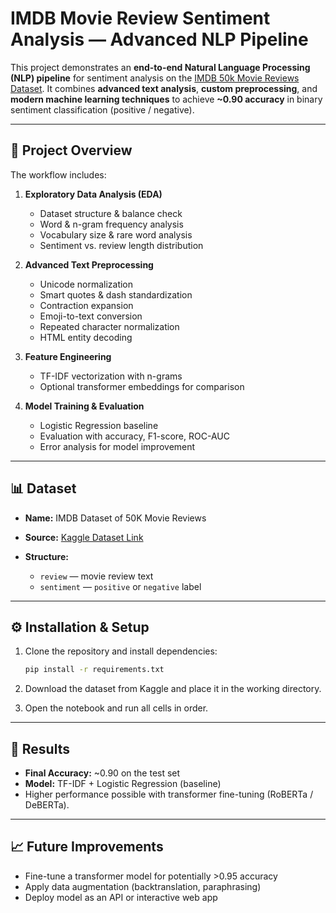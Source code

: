 
# IMDB Movie Review Sentiment Analysis — Advanced NLP Pipeline

This project demonstrates an **end-to-end Natural Language Processing (NLP) pipeline** for sentiment analysis on the [IMDB 50k Movie Reviews Dataset](https://www.kaggle.com/datasets/lakshmi25npathi/imdb-dataset-of-50k-movie-reviews/).
It combines **advanced text analysis**, **custom preprocessing**, and **modern machine learning techniques** to achieve **\~0.90 accuracy** in binary sentiment classification (positive / negative).

---

## 📌 Project Overview

The workflow includes:

1. **Exploratory Data Analysis (EDA)**

   * Dataset structure & balance check
   * Word & n-gram frequency analysis
   * Vocabulary size & rare word analysis
   * Sentiment vs. review length distribution
2. **Advanced Text Preprocessing**

   * Unicode normalization
   * Smart quotes & dash standardization
   * Contraction expansion
   * Emoji-to-text conversion
   * Repeated character normalization
   * HTML entity decoding
3. **Feature Engineering**

   * TF-IDF vectorization with n-grams
   * Optional transformer embeddings for comparison
4. **Model Training & Evaluation**

   * Logistic Regression baseline
   * Evaluation with accuracy, F1-score, ROC-AUC
   * Error analysis for model improvement

---

## 📊 Dataset

* **Name:** IMDB Dataset of 50K Movie Reviews
* **Source:** [Kaggle Dataset Link](https://www.kaggle.com/datasets/lakshmi25npathi/imdb-dataset-of-50k-movie-reviews/)
* **Structure:**

  * `review` — movie review text
  * `sentiment` — `positive` or `negative` label

---

## ⚙️ Installation & Setup

1. Clone the repository and install dependencies:

   ```bash
   pip install -r requirements.txt
   ```
2. Download the dataset from Kaggle and place it in the working directory.
3. Open the notebook and run all cells in order.

---

## 🚀 Results

* **Final Accuracy:** \~0.90 on the test set
* **Model:** TF-IDF + Logistic Regression (baseline)
* Higher performance possible with transformer fine-tuning (RoBERTa / DeBERTa).

---

## 📈 Future Improvements

* Fine-tune a transformer model for potentially >0.95 accuracy
* Apply data augmentation (backtranslation, paraphrasing)
* Deploy model as an API or interactive web app
